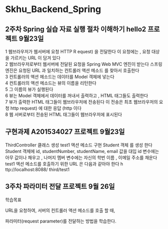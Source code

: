 # Skhu_Backend_Spring
## 2주차 Spring 실습 자료 실행 절차 이해하기 hello2 프로젝트 9월23일
1
웹브라우저가
웹서버에 요청 HTTP R equest) 을 전달한다
이
요청에는 , 요청 대상을 가르키는 URL 이 담겨 있다   
2
웹브라우저로부터
웹서버에 전달된 요청을 Spring Web MVC 엔진이 받는다
스프링
엔진은 요청된 URL 과 일치하는 컨트롤러 액션 메소드 를 찾아서 호출한다  
3
컨트롤러의
액션 메소드는 데이터를 Model 객체에 넣는다  
4
컨트롤러의
액션 메소드는 뷰의 이름을 리턴한다  
5
그
이름의 뷰가 실행된다  
6
뷰는
Model 객체에서 데이터를 꺼내서 출력하고 , HTML 태그들도 출력한다  
7
뷰가
출력한 HTML 태그들이 웹브라우저에 전송된다
이
전송은 최초 웹브라우저의 요청 http request) 에 대한 응답 (http 이다  
8
웹
서버로부터 전송된 HTML 태그들이 웹브라우저에 표시된다
## 구현과제 A201534027 프로젝트 9월23일
ThirdController 클래스 생성
test1
액션 메소드 구현
Student
객체 를 생성 한다
Student
객체에 id, studentNumber, studentName, email 값을 대입
id 변수에는 아무 값이나 채우고 , 나머지 멤버 변수에는 자신의 학번 이름 , 이메일 주소를 채운다 test1 액션 메소드를 호출하기 위한 URL 은 다음과 같아야 한다
h
ttp://localhost:8088/ third/test1
## 3주차 파라미터 전달 프로젝트 9월 26일  
학습목표

URL을 요청하여, 서버의 컨트롤러 액션 메소드를 호출 할 때,

파라미터(request parameter)를 전달하는 방법을 학습한다.
